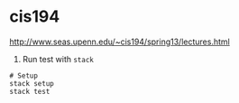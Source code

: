 # cis194
http://www.seas.upenn.edu/~cis194/spring13/lectures.html

1. Run test with `stack`

```
# Setup
stack setup
stack test
```
